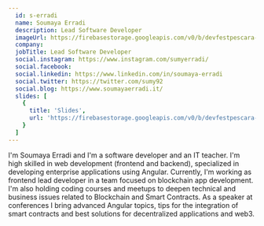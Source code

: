 ```yaml
---
  id: s-erradi
  name: Soumaya Erradi
  description: Lead Software Developer
  imageUrl: https://firebasestorage.googleapis.com/v0/b/devfestpescara-2023.appspot.com/o/speakers%2Fs-erradi.jpg?alt=media&token=c910f990-fb0e-4385-b749-b023f959eefc
  company: 
  jobTitle: Lead Software Developer
  social.instagram: https://www.instagram.com/sumyerradi/
  social.facebook: 
  social.linkedin: https://www.linkedin.com/in/soumaya-erradi
  social.twitter: https://twitter.com/sumy92
  social.blog: https://www.soumayaerradi.it/
  slides: [
    {
      title: 'Slides',
      url: 'https://firebasestorage.googleapis.com/v0/b/devfestpescara-2023.appspot.com/o/slides%2Ftesting%20web3%20applications%20-%20soumaya%20erradi.pdf?alt=media&token=1e5e3c32-46cf-45f8-bc11-cdeb3daecb68'
    }
  ]
---
```

I'm Soumaya Erradi and I'm a software developer and an IT teacher. 
I'm high skilled in web development (frontend and backend), specialized in developing enterprise applications using Angular.
Currently, I'm working as frontend lead developer in a team focused on blockchain app development. 
I'm also holding coding courses and meetups to deepen technical and business issues related to Blockchain and Smart Contracts.
As a speaker at conferences I bring advanced Angular topics, tips for the integration of smart contracts and best solutions for decentralized applications and web3.
  